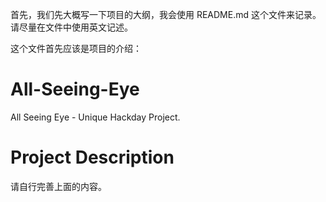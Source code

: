 首先，我们先大概写一下项目的大纲，我会使用 README.md 这个文件来记录。 请尽量在文件中使用英文记述。

这个文件首先应该是项目的介绍：

# All-Seeing-Eye

All Seeing Eye - Unique Hackday Project.

# Project Description


请自行完善上面的内容。
